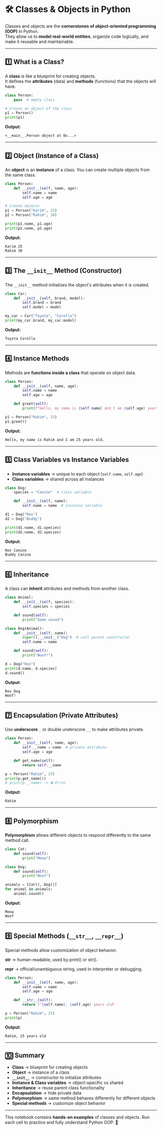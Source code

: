# 🛠 Classes & Objects in Python

Classes and objects are the **cornerstones of object-oriented programming (OOP)** in Python.  
They allow us to **model real-world entities**, organize code logically, and make it reusable and maintainable.

---

## 1️⃣ What is a Class?

A **class** is like a blueprint for creating objects.  
It defines the **attributes** (data) and **methods** (functions) that the objects will have.

```python
class Person:
    pass  # empty class

# Create an object of the class
p1 = Person()
print(p1)
```

**Output:**

```
<__main__.Person object at 0x...>
```

---

## 2️⃣ Object (Instance of a Class)

An **object** is an **instance** of a class.
You can create multiple objects from the same class.

```python
class Person:
    def __init__(self, name, age):
        self.name = name
        self.age = age

# Create objects
p1 = Person("Karim", 25)
p2 = Person("Rahim", 30)

print(p1.name, p1.age)
print(p2.name, p2.age)
```

**Output:**

```
Karim 25
Rahim 30
```

---

## 3️⃣ The `__init__` Method (Constructor)

The `__init__` method initializes the object's attributes when it is created.

```python
class Car:
    def __init__(self, brand, model):
        self.brand = brand
        self.model = model

my_car = Car("Toyota", "Corolla")
print(my_car.brand, my_car.model)
```

**Output:**

```
Toyota Corolla
```

---

## 4️⃣ Instance Methods

Methods are **functions inside a class** that operate on object data.

```python
class Person:
    def __init__(self, name, age):
        self.name = name
        self.age = age

    def greet(self):
        print(f"Hello, my name is {self.name} and I am {self.age} years old.")

p1 = Person("Rahim", 25)
p1.greet()
```

**Output:**

```
Hello, my name is Rahim and I am 25 years old.
```

---

## 5️⃣ Class Variables vs Instance Variables

- **Instance variables** → unique to each object (`self.name`, `self.age`)
- **Class variables** → shared across all instances

```python
class Dog:
    species = "Canine"  # class variable

    def __init__(self, name):
        self.name = name  # instance variable

d1 = Dog("Rex")
d2 = Dog("Buddy")

print(d1.name, d1.species)
print(d2.name, d2.species)
```

**Output:**

```
Rex Canine
Buddy Canine
```

---

## 6️⃣ Inheritance

A class can **inherit** attributes and methods from another class.

```python
class Animal:
    def __init__(self, species):
        self.species = species

    def sound(self):
        print("Some sound")

class Dog(Animal):
    def __init__(self, name):
        super().__init__("Dog")  # call parent constructor
        self.name = name

    def sound(self):
        print("Woof!")

d = Dog("Rex")
print(d.name, d.species)
d.sound()
```

**Output:**

```
Rex Dog
Woof!
```

---

## 7️⃣ Encapsulation (Private Attributes)

Use **underscore** `_` or double underscore `__` to make attributes private.

```python
class Person:
    def __init__(self, name, age):
        self.__name = name  # private attribute
        self.age = age

    def get_name(self):
        return self.__name

p = Person("Rahim", 25)
print(p.get_name())
# print(p.__name) -> ❌ Error
```

**Output:**

```
Rahim
```

---

## 8️⃣ Polymorphism

**Polymorphism** allows different objects to respond differently to the same method call.

```python
class Cat:
    def sound(self):
        print("Meow")

class Dog:
    def sound(self):
        print("Woof")

animals = [Cat(), Dog()]
for animal in animals:
    animal.sound()
```

**Output:**

```
Meow
Woof
```

---

## 9️⃣ Special Methods (`__str__`, `__repr__`)

Special methods allow customization of object behavior.

**str** → human-readable, used by print() or str().

**repr** → official/unambiguous string, used in interpreter or debugging.

```python
class Person:
    def __init__(self, name, age):
        self.name = name
        self.age = age

    def __str__(self):
        return f"{self.name}, {self.age} years old"

p = Person("Rahim", 25)
print(p)
```

**Output:**

```
Rahim, 25 years old
```

---

## 🔟 Summary

- **Class** → blueprint for creating objects
- **Object** → instance of a class
- **`__init__`** → constructor to initialize attributes
- **Instance & Class variables** → object-specific vs shared
- **Inheritance** → reuse parent class functionality
- **Encapsulation** → hide private data
- **Polymorphism** → same method behaves differently for different objects
- **Special methods** → customize object behavior

---

This notebook contains **hands-on examples** of classes and objects.
Run each cell to practice and fully understand Python OOP. 🚀

